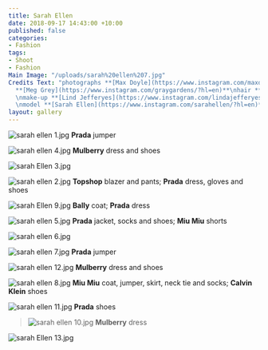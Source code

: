 ```yaml
---
title: Sarah Ellen
date: 2018-09-17 14:43:00 +10:00
published: false
categories:
- Fashion
tags:
- Shoot
- Fashion
Main Image: "/uploads/sarah%20ellen%207.jpg"
Credits Text: "photographs **[Max Doyle](https://www.instagram.com/maxdoyle_photographer/)\nstyling
  **[Meg Grey](https://www.instagram.com/graygardens/?hl=en)**\nhair **[Pete Lennon](https://www.instagram.com/petelennon/?hl=en)**
  \nmake-up **[Lind Jefferyes](https://www.instagram.com/lindajefferyesmakeup/?hl=en)**
  \nmodel **[Sarah Ellen](https://www.instagram.com/sarahellen/?hl=en)** \n"
layout: gallery
---
```


![sarah ellen 1.jpg](/uploads/sarah%20ellen%201.jpg)
**Prada** jumper

![sarah ellen 4.jpg](/uploads/sarah%20ellen%204.jpg)
**Mulberry** dress and shoes

![sarah Ellen 3.jpg](/uploads/sarah%20Ellen%203.jpg)

![sarah ellen 2.jpg](/uploads/sarah%20ellen%202.jpg)
**Topshop** blazer and pants; **Prada** dress, gloves and shoes

![sarah Ellen 9.jpg](/uploads/sarah%20Ellen%209.jpg)
**Bally** coat; **Prada** dress

![sarah ellen 5.jpg](/uploads/sarah%20ellen%205.jpg)
**Prada** jacket, socks and shoes; **Miu Miu** shorts 

![sarah ellen 6.jpg](/uploads/sarah%20ellen%206.jpg)

![sarah ellen 7.jpg](/uploads/sarah%20ellen%207.jpg)
**Prada** jumper

![sarah ellen 12.jpg](/uploads/sarah%20ellen%2012.jpg)
**Mulberry** dress and shoes

![sarah ellen 8.jpg](/uploads/sarah%20ellen%208.jpg)
**Miu Miu** coat, jumper, skirt, neck tie and socks; **Calvin Klein** shoes

![sarah ellen 11.jpg](/uploads/sarah%20ellen%2011.jpg)
**Prada** shoes

> ![sarah ellen 10.jpg](/uploads/sarah%20ellen%2010.jpg)
**Mulberry** dress

![sarah Ellen 13.jpg](/uploads/sarah%20Ellen%2013.jpg)